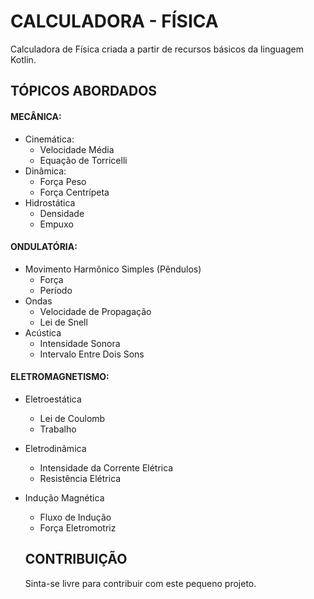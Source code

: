 # CALCULADORA - FÍSICA

Calculadora de Física criada a partir de recursos básicos da linguagem Kotlin.

## TÓPICOS ABORDADOS

#### MECÂNICA:
 - Cinemática:
   - Velocidade Média
   - Equação de Torricelli
 - Dinâmica:
   - Força Peso
   - Força Centrípeta
 - Hidrostática
   - Densidade
   - Empuxo

#### ONDULATÓRIA:
 - Movimento Harmônico Simples (Pêndulos)
   - Força
   - Período
 - Ondas
   - Velocidade de Propagação
   - Lei de Snell
 - Acústica
   - Intensidade Sonora
   - Intervalo Entre Dois Sons

#### ELETROMAGNETISMO:
 - Eletroestática
   - Lei de Coulomb
   - Trabalho
 - Eletrodinâmica
   - Intensidade da Corrente Elétrica
   - Resistência Elétrica
 - Indução Magnética
   - Fluxo de Indução
   - Força Eletromotriz
   
   ## CONTRIBUIÇÃO
   Sinta-se livre para contribuir com este pequeno projeto.
